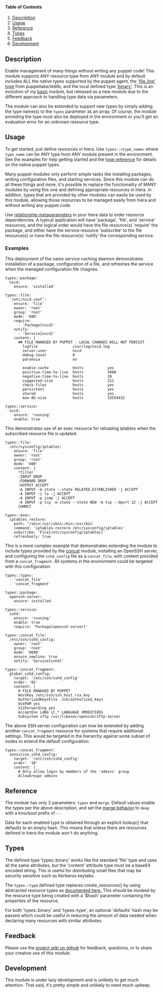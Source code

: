 #### Table of Contents

1. [Description](#description)
1. [Usage](#usage)
1. [Reference](#reference)
1. [Types](#types)
1. [Feedback](#feedback)
1. [Development](#development)

## Description

Enable management of many things without writing any puppet code!  This module
supports ANY resource type from ANY module and by default includes ALL the
native types supported by the puppet agent, the
['file_line' type](https://forge.puppet.com/puppetlabs/stdlib/reference#file_line)
from puppetlabs/stdlib, and the local defined type ['binary'](#types).  This is
an evolution of my [basic](https://forge.puppet.com/southalc/basic) module, but
released as a new module due to the different approach to handling type data
via parameters.

The module can also be extended to support new types by simply adding the type
name(s) to the `types` parameter as an array.  Of course, the module providing
the type must also be deployed in the environment or you'll get an evaluation
error for an unknown resource type.

## Usage

To get started, just define resources in hiera.  Use `types::<type_name>` where
`type_name` can be ANY type from ANY module present in the environment.  See the
examples for help getting started and the
[type reference](https://puppet.com/docs/puppet/6.10/type.html) for details on
the native puppet types.

Many puppet modules only perform simple tasks like installing packages, writing
configuration files, and starting services.  Since this module can do all these
things and more, it's possible to replace the functionality of MANY modules by
using this one and defining appropriate resources in hiera.  In addition,
types that are provided by other modules can easily be used by this module,
allowing those resources to be managed easily from hiera and without writing
any puppet code.

Use [relationship metaparameters](https://puppet.com/docs/puppet/6.10/lang_relationships.html)
in your hiera data to order resource dependencies.  A typical application will
have 'package', 'file', and 'service' resources, and the logical order would
have the file resource(s) 'require' the package, and either have the service
resource 'subscribe' to the file resource(s) or have the file resource(s)
'notify' the corresponding service.

### Examples
This deployment of the name service caching daemon demonstrates installation of
a package, configuration of a file, and refreshes the service when the managed
configuration file chagnes.
```
types::package:
  nscd:
    ensure: 'installed'

types::file:
  '/etc/nscd.conf':
    ensure: 'file'
    owner: 'root'
    group: 'root'
    mode: '600'
    require:
      - 'Package[nscd]'
    notify:
      - 'Service[nscd]'
    content: |
      ## FILE MANAGED BY PUPPET - LOCAL CHANGES WILL NOT PERSIST
        logfile                /var/log/nscd.log
        server-user            nscd
        debug-level            0
        paranoia               no
        
        enable-cache           hosts           yes
        positive-time-to-live  hosts           3600
        negative-time-to-live  hosts           20
        suggested-size         hosts           211
        check-files            hosts           yes
        persistent             hosts           yes
        shared                 hosts           yes
        max-db-size            hosts           33554432

types::service:
  nscd:
    ensure: 'running'
    enable: true
```
This demonstrates use of an exec resource for reloading iptables when the
subscribed resource file is updated.
```
types::file:
  /etc/sysconfig/iptables:
    ensure: 'file'
    owner: 'root'
    group: 'root'
    mode: '600'
    content: |
      *filter
      :INPUT DROP
      :FORWARD DROP
      :OUTPUT ACCEPT
      -A INPUT -m state --state RELATED,ESTABLISHED -j ACCEPT
      -A INPUT -i lo -j ACCEPT
      -A INPUT -p icmp -j ACCEPT
      -A INPUT -p tcp -m state --state NEW -m tcp --dport 22 -j ACCEPT
      COMMIT

types::exec:
  iptables_restore:
    path: '/sbin:/usr/sbin:/bin:/usr/bin'
    command: 'iptables-restore /etc/sysconfig/iptables'
    subscribe: 'File[/etc/sysconfig/iptables]'
    refreshonly: true
```
This is a more complex example that demonstrates extending the module to include
types provided by the [concat](https://forge.puppet.com/puppetlabs/concat/readme)
module, installing an OpenSSH server, and configuring the `sshd_config` file as
a `concat_file`, with content provided from a `concat_fragment`.  All systems
in the environment could be targeted with this configuration:
```
types::types:
  - 'concat_file'
  - 'concat_fragment'

types::package:
  openssh-server:
    ensure: installed

types::service:
  sshd:
    ensure: 'running'
    enable: true
    require: 'Package[openssh-server]'

types::concat_file:
  /etc/ssh/sshd_config:
    owner: 'root'
    group: 'root'
    mode: '0600'
    ensure_newline: true
    notify: 'Service[sshd]'

types::concat_fragment:
  global_sshd_config:
    target: '/etc/ssh/sshd_config'
    order: '01'
    content: |
      # FILE MANAGED BY PUPPET
      HostKey /etc/ssh/ssh_host_rsa_key
      AuthorizedKeysFile .ssh/authorized_keys
      UsePAM yes
      X11Forwarding yes
      AcceptEnv LANG LC_* LANGUAGE XMODIFIERS
      Subsystem sftp /usr/libexec/openssh/sftp-server
```
The above SSH server configuration can now be extended by adding another
`concat_fragment` resource for systems that require additional settings.  This
would be targeted in the hierarchy against some subset of nodes to extend the
default configuration:
```
types::concat_fragment:
  sensitive_sshd_config:
    target: '/etc/ssh/sshd_config'
    order: '10'
    content: |
      # Only allow login by members of the 'admins' group
      AllowGroups admins
```
## Reference

The module has only 2 parameters: `types` and `merge`.  Default values enable
the types per the above description, and set the
[merge behavior](https://puppet.com/docs/puppet/6.10/hiera_merging.html) to
`deep` with a knockout prefix of `--`.

Data for each enabled type is obtained through an explicit lookup() that defaults
to an empty hash.  This means that unless there are resources defined in hiera
the module won't do anything.

## Types

The defined type 'types::binary' works like the standard 'file' type and uses all
the same attributes, but the 'content' attribute type must be a base64 encoded string.
This is useful for distributing small files that may be security sensitive such
as Kerberos keytabs.

The `types::type` defined type replaces create_resources() by using abstracted
resource types as [documented here.](https://puppet.com/docs/puppet/5.5/lang_resources_advanced.html)
This should be invoked by the resource type being created with a '$hash' parameter
containing the properties of the resource.

For both 'types::binary' and 'types::type', an optional 'defaults' hash may be
passed which could be useful in reducing the amount of data needed when declaring
many resources with similar attributes.

## Feedback

Please use the [project wiki on github](https://github.com/southalc/types/wiki)
for feedback, questions, or to share your creative use of this module.

## Development

This module is under lazy development and is unlikely to get much attention.
That said, it's pretty simple and unlikely to need much upkeep.


